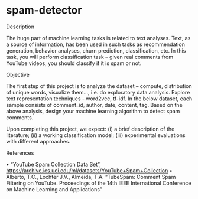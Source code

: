 # spam-detector

Description

The huge part of machine learning tasks is related to text analyses. Text, as a source of information, has been used in such tasks as recommendation generation, behavior analyses, churn prediction, classification, etc. In this task, you will perform classification task – given real comments from YouTube videos, you should classify if it is spam or not.

Objective

The first step of this project is to analyze the dataset – compute, distribution of unique words, visualize them..., i.e. do exploratory data analysis. Explore text representation techniques - word2vec, tf-idf. In the below dataset, each sample consists of comment_id, author, date, content, tag. Based on the above analysis, design your machine learning algorithm to detect spam comments.

Upon completing this project, we expect: (i) a brief description of the literature; (ii) a working classification model; (iii) experimental evaluations with different approaches.

References

• ​“YouTube Spam Collection Data Set”, https://archive.ics.uci.edu/ml/datasets/YouTube+Spam+Collection
• ​Alberto, T.C., Lochter J.V., Almeida, T.A. “TubeSpam: Comment Spam Filtering on YouTube. Proceedings of the 14th IEEE International Conference on Machine Learning and Applications”
